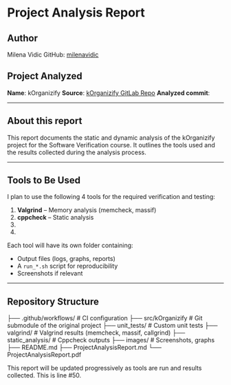 # Project Analysis Report

## Author
Milena Vidic
GitHub: [milenavidic](https://github.com/milenavidic)

## Project Analyzed
**Name**: kOrganizify
**Source**: [kOrganizify GitLab Repo](https://gitlab.com/matf-bg-ac-rs/course-rs/projects-2023-2024/kOrganizify)
**Analyzed commit**:

---

## About this report

This report documents the static and dynamic analysis of the kOrganizify project for the Software Verification course.
It outlines the tools used and the results collected during the analysis process.

---

## Tools to Be Used

I plan to use the following 4 tools for the required verification and testing:

1. **Valgrind** – Memory analysis (memcheck, massif)
2. **cppcheck** – Static analysis
3.
4.

Each tool will have its own folder containing:
- Output files (logs, graphs, reports)
- A `run_*.sh` script for reproducibility
- Screenshots if relevant

---

## Repository Structure

├── .github/workflows/ # CI configuration
├── src/kOrganizify # Git submodule of the original project
├── unit_tests/ # Custom unit tests
├── valgrind/ # Valgrind results (memcheck, massif, callgrind)
├── static_analysis/ # Cppcheck outputs
├── images/ # Screenshots, graphs
├── README.md
├── ProjectAnalysisReport.md
└── ProjectAnalysisReport.pdf

This report will be updated progressively as tools are run and results collected.
This is line #50.
